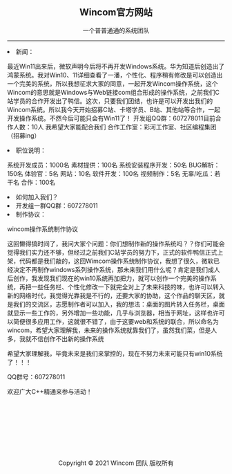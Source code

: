 <h2><center>Wincom官方网站</center></h2>
<p><center>一个普普通通的系统团队</center></p>
<hr>
<li>新闻：</li>
<p>最近Win11出来后，微软声明今后将不再开发Windows系统。华为知道后创造出了鸿蒙系统。我对Win10、11详细查看了一潘，个性化、程序稍有修改是可以创造出一个完美的系统，所以我想征求大家的同意，一起开发Wincom操作系统，这个Wincom的意思就是Windows与Web链接com组合形成的操作系统，之前我们C站学员的合作开发出了鸭信。这次，只要我们团结，也许是可以开发出我们的Wincom系统。所以我今天开始招募C站、卡塔学员、B站、其他站等合作，一起开发操作系统。不然今后可能只会有Win11了！ 
开发组QQ群：607278011 
​目前合作人数：10人 
我希望大家能配合我们 
合作工作室：彩河工作室、社区编程集团（招募ing） </p>
<li>职位说明：</li>
<p>系统开发成员：1000名 
素材提供：100名 
系统安装程序开发：50名 
BUG解析：150名 
体验官：5名 
网站：10名 
软件开发：100名 
视频制作：5名 
无辜/吃瓜：若干名 
合作：100名 
 
</p>
<li>如何加入我们？</li>
<li>开发组一群QQ群：607278011</li>
<li>制作协议：</li>
<p>wincom操作系统制作协议

这回懒得搞时间了，我问大家个问题：你们想制作新的操作系统吗？？你们可能会觉得我们实力还不够，但经过之前我们C站学员的努力下，正式的软件鸭信正式上架，代码都是我们敲的，这回Wimcom操作系统制作协议，我想了很久，微软已经决定不再制作windows系列操作系统，那未来我们用什么呢？肯定是我们成人后创作，我发现我们现在的win10系统再加把力，就可以创作一个完美的操作系统，再把一些任务栏、个性化修改一下就完全对上了未来科技的味，也许可以转入新的网络时代，我觉得光靠我是不行的，还要大家的协助，这个作品的聊天区，就是我们的交流区，志愿制作者可以加入，我的想法：桌面的图片转入任务栏，桌面就显示一些工作的，另外增加一些功能，几乎与浏览器，相当于网址，这样也许可以简便很多应用工作，这就很不错了，由于这要web和系统的联合，所以命名为wincom，希望大家理解我，未来的操作系统就靠我们了，虽然我们菜，但是人多，我就不信创作不出新的操作系统

希望大家理解我，毕竟未来是我们来掌控的，现在不努力未来可能只有win10系统了！！！

QQ群号：607278011

欢迎广大C++精通来参与活动！

</p>
<div class="n-img-mask" style="width: 100%;height: 131px;">
        <i class="iconfont icon--default-cover default-cover"></i>
        <div class="n-img-reload" data-type="reload"></div>
      </div>
      <center><footer> Copyright © 2021 Wincom 团队 版权所有</footer></center>
      
